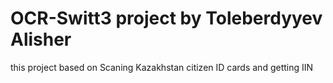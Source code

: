 # OCR-Switt3 project by Toleberdyyev Alisher
this project based on Scaning Kazakhstan citizen ID cards and getting IIN 
